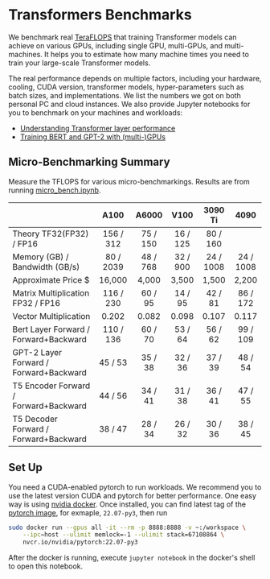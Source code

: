 # Transformers Benchmarks

We benchmark real [TeraFLOPS](https://en.wikipedia.org/wiki/FLOPS) that training Transformer models can achieve on various GPUs, including single GPU, multi-GPUs, and multi-machines. It helps you to estimate how many machine times you need to train your large-scale Transformer models.

The real performance depends on multiple factors, including your hardware, cooling, CUDA version, transformer models, hyper-parameters such as batch sizes, and implementations. We list the numbers we got on both personal PC and cloud instances. We also provide Jupyter notebooks for you to benchmark on your machines and workloads:

- [Understanding Transformer layer performance](micro_bench.ipynb)
- [Training BERT and GPT-2 with (multi-)GPUs](transformers.ipynb)

## Micro-Benchmarking Summary

Measure the TFLOPS for various micro-benchmarkings. Results are from running [micro_bench.ipynb](micro_bench.ipynb).

|                                        | A100      |  A6000   | V100      | 3090 Ti  | 4090 |
| -------------------------------------- | :-------: | :------: | :-------: | :------: | :---: |
| Theory TF32(FP32) / FP16               | 156 / 312 | 75 / 150 | 16 / 125  | 80 / 160 |
| Memory (GB) / Bandwidth (GB/s)         | 80 / 2039 | 48 / 768 | 32 / 900  | 24 / 1008 | 24 / 1008 |
| Approximate Price $                    |  16,000   |  4,000   |   3,500   |  1,500   | 2,200 |
| Matrix Multiplication FP32 / FP16      | 116 / 230 | 60 / 95  |  14 / 95  | 42 / 81  | 86 / 172 |
| Vector Multiplication                  |   0.202   |  0.082   |   0.098   |  0.107   |  0.117 |
| Bert Layer Forward / Forward+Backward  | 110 / 136 | 60 / 70  |  53 / 64  | 56 / 62  | 99 / 109 |
| GPT-2 Layer Forward / Forward+Backward |  45 / 53  | 35 / 38  |  32 / 36  | 37 / 39  | 48 / 54 |
| T5 Encoder Forward / Forward+Backward  |  44 / 56  | 34 / 41  |  31 / 38  | 36 / 41  | 47 / 55 |
| T5 Decoder Forward / Forward+Backward  |  38 / 47  | 28 / 34  |  26 / 32  | 30 / 36  | 38 / 45 |



## Set Up

You need a CUDA-enabled pytorch to run workloads. We recommend you to use the latest version CUDA and pytorch for better performance. One easy way is using [nvidia docker](https://docs.nvidia.com/datacenter/cloud-native/container-toolkit/install-guide.html#docker). Once installed, you can find latest tag of the [pytorch image](https://catalog.ngc.nvidia.com/orgs/nvidia/containers/pytorch), for exmaple, `22.07-py3`, then run

```bash
sudo docker run --gpus all -it --rm -p 8888:8888 -v ~:/workspace \
	--ipc=host --ulimit memlock=-1 --ulimit stack=67108864 \
	nvcr.io/nvidia/pytorch:22.07-py3
```

After the docker is running, execute  `jupyter notebook` in the docker's shell to open this notebook.
